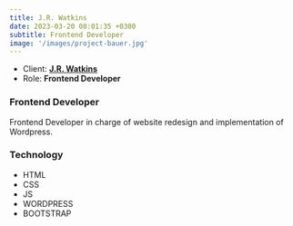 ```yaml
---
title: J.R. Watkins
date: 2023-03-20 08:01:35 +0300
subtitle: Frontend Developer
image: '/images/project-bauer.jpg'
---
```


<ul class="list-inline item-details">
    <li>Client:
        <strong><a href="https://jrwatkins.com/">J.R. Watkins</a>
        </strong>
    </li>
    <li>Role:
        <strong>Frontend Developer</strong>
    </li>
</ul>

<h3>Frontend Developer</h3>
Frontend Developer in charge of website redesign and implementation of Wordpress.

<h3>Technology</h3>
<ul class="list-inline item-details">
    <li>HTML</li>
    <li>CSS</li>
    <li>JS</li>
    <li>WORDPRESS</li>
    <li>BOOTSTRAP</li>
</ul>